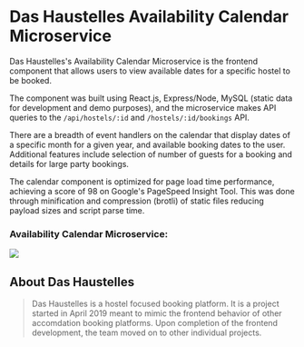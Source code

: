 # Das Haustelles Availability Calendar Microservice

Das Haustelles's Availability Calendar Microservice is the frontend component that allows users to view available dates for a specific hostel to be booked.

The component was built using React.js, Express/Node, MySQL (static data for development and demo purposes), and the microservice makes API queries to the `/api/hostels/:id` and `/hostels/:id/bookings` API.

There are a breadth of event handlers on the calendar that display dates of a specific month for a given year, and available booking dates to the user. Additional features include selection of number of guests for a booking and details for large party bookings.

The calendar component is optimized for page load time performance, achieving a score of 98 on Google's PageSpeed Insight Tool. This was done through minification and compression (brotli) of static files reducing payload sizes and script parse time.

### Availability Calendar Microservice:<br />
<img src="https://das-haustelles-hostel-world.s3-us-west-1.amazonaws.com/calendar.png">
<br />

## About Das Haustelles

> Das Haustelles is a hostel focused booking platform. It is a project started in April 2019 meant to mimic the frontend behavior of other accomdation booking platforms. Upon completion of the frontend development, the team moved on to other individual projects.
